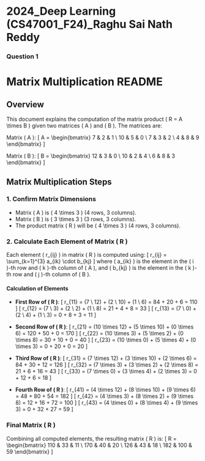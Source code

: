 # 2024_Deep Learning (CS47001_F24)_Raghu Sai Nath Reddy
### Question 1
# Matrix Multiplication README

## Overview

This document explains the computation of the matrix product \( R = A \times B \) given two matrices \( A \) and \( B \). The matrices are:

Matrix \( A \):
\[
A =
\begin{bmatrix}
7 & 2 & 1 \\
10 & 5 & 0 \\
7 & 3 & 2 \\
4 & 8 & 9
\end{bmatrix}
\]

Matrix \( B \):
\[
B =
\begin{bmatrix}
12 & 3 & 0 \\
10 & 2 & 4 \\
6 & 8 & 3
\end{bmatrix}
\]

## Matrix Multiplication Steps

### 1. Confirm Matrix Dimensions

- Matrix \( A \) is \( 4 \times 3 \) (4 rows, 3 columns).
- Matrix \( B \) is \( 3 \times 3 \) (3 rows, 3 columns).
- The product matrix \( R \) will be \( 4 \times 3 \) (4 rows, 3 columns).

### 2. Calculate Each Element of Matrix \( R \)

Each element \( r_{ij} \) in matrix \( R \) is computed using:
\[
r_{ij} = \sum_{k=1}^{3} a_{ik} \cdot b_{kj}
\]
where \( a_{ik} \) is the element in the \( i \)-th row and \( k \)-th column of \( A \), and \( b_{kj} \) is the element in the \( k \)-th row and \( j \)-th column of \( B \).

#### Calculation of Elements

- **First Row of \( R \)**:
  \[
  r_{11} = (7 \ 12) + (2 \ 10) + (1 \ 6) = 84 + 20 + 6 = 110
  \]
  \[
  r_{12} = (7 \ 3) + (2 \ 2) + (1 \ 8) = 21 + 4 + 8 = 33
  \]
  \[
  r_{13} = (7 \ 0) + (2 \ 4) + (1 \ 3) = 0 + 8 + 3 = 11
  \]

- **Second Row of \( R \)**:
  \[
  r_{21} = (10 \times 12) + (5 \times 10) + (0 \times 6) = 120 + 50 + 0 = 170
  \]
  \[
  r_{22} = (10 \times 3) + (5 \times 2) + (0 \times 8) = 30 + 10 + 0 = 40
  \]
  \[
  r_{23} = (10 \times 0) + (5 \times 4) + (0 \times 3) = 0 + 20 + 0 = 20
  \]

- **Third Row of \( R \)**:
  \[
  r_{31} = (7 \times 12) + (3 \times 10) + (2 \times 6) = 84 + 30 + 12 = 126
  \]
  \[
  r_{32} = (7 \times 3) + (3 \times 2) + (2 \times 8) = 21 + 6 + 16 = 43
  \]
  \[
  r_{33} = (7 \times 0) + (3 \times 4) + (2 \times 3) = 0 + 12 + 6 = 18
  \]

- **Fourth Row of \( R \)**:
  \[
  r_{41} = (4 \times 12) + (8 \times 10) + (9 \times 6) = 48 + 80 + 54 = 182
  \]
  \[
  r_{42} = (4 \times 3) + (8 \times 2) + (9 \times 8) = 12 + 16 + 72 = 100
  \]
  \[
  r_{43} = (4 \times 0) + (8 \times 4) + (9 \times 3) = 0 + 32 + 27 = 59
  \]

### Final Matrix \( R \)

Combining all computed elements, the resulting matrix \( R \) is:
\[
R =
\begin{bmatrix}
110 & 33 & 11 \\
170 & 40 & 20 \\
126 & 43 & 18 \\
182 & 100 & 59
\end{bmatrix}
\]

